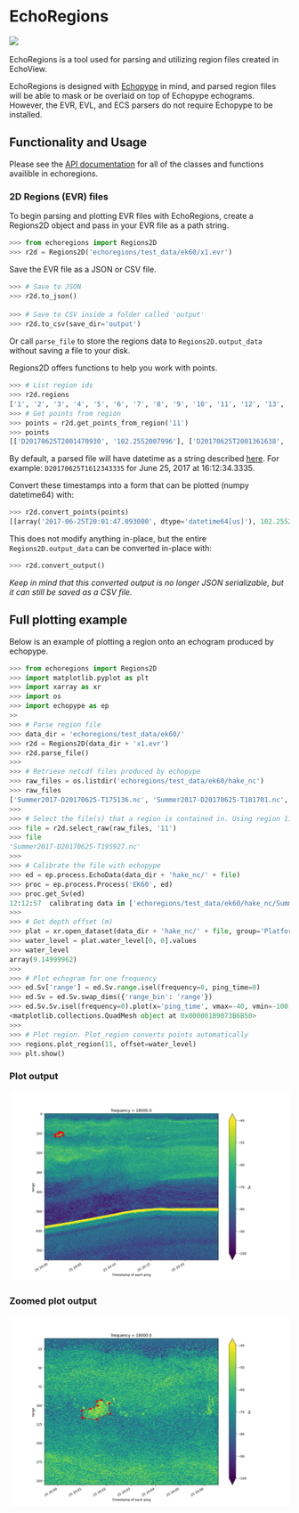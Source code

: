 # EchoRegions
<a href="https://echoregions.readthedocs.io/en/latest/?badge=latest">
<img src="https://readthedocs.org/projects/echoregions/badge/?version=latest"/>
</a>


EchoRegions is a tool used for parsing and utilizing region files created in EchoView.

EchoRegions is designed with [Echopype](https://github.com/OSOceanAcoustics/echopype) in mind, and parsed region files will be able to mask or be overlaid on top of Echopype echograms. However, the EVR, EVL, and ECS parsers do not require Echopype to be installed.

## Functionality and Usage

Please see the [API documentation](https://echoregions.readthedocs.io/en/latest/api.html) for all of the classes and functions availible in echoregions.

### 2D Regions (EVR) files

To begin parsing and plotting EVR files with EchoRegions, create a Regions2D object and pass in your EVR file as a path string.

```python
>>> from echoregions import Regions2D
>>> r2d = Regions2D('echoregions/test_data/ek60/x1.evr')
```

Save the EVR file as a JSON or CSV file.

```python
>>> # Save to JSON
>>> r2d.to_json()

>>> # Save to CSV inside a folder called 'output'
>>> r2d.to_csv(save_dir='output')
```
Or call `parse_file` to store the regions data to `Regions2D.output_data` without saving a file to your disk.

Regions2D offers functions to help you work with points.

```python
>>> # List region ids
>>> r2d.regions
['1', '2', '3', '4', '5', '6', '7', '8', '9', '10', '11', '12', '13', '14', '15', '16', '17', '18', '19', '20', '22', '23', '24', '25', '26', '27', '28', '29', '30', '32', '33', '34', '35']
>>> # Get points from region
>>> points = r2d.get_points_from_region('11')
>>> points
[['D20170625T2001470930', '102.2552007996'], ['D20170625T2001361638', '103.7403107496'], ['D20170625T2001378879', '109.5322395548'], ['D20170625T2001212025', '113.5420364200'], ['D20170625T2000591807', '116.2152343301'], ['D20170625T2001014815', '125.1258940304'], ['D20170625T2001014815', '126.0169600004'], ['D20170625T2001350142', '127.9476029355'], ['D20170625T2002085357', '120.0765202002'], ['D20170625T2002068059', '106.7105306497']]
```

By default, a parsed file will have datetime as a string described [here](https://support.echoview.com/WebHelp/Reference/File_formats/Export_file_formats/2D_Region_definition_file_format.htm#Data_formats). For example: `D20170625T1612343335` for June 25, 2017 at 16:12:34.3335.

Convert these timestamps into a form that can be plotted (numpy datetime64) with:
```python
>>> r2d.convert_points(points)
[[array('2017-06-25T20:01:47.093000', dtype='datetime64[us]'), 102.2552007996], [array('2017-06-25T20:01:36.163800', dtype='datetime64[us]'), 103.7403107496], [array('2017-06-25T20:01:37.887900', dtype='datetime64[us]'), 109.5322395548], [array('2017-06-25T20:01:21.202500', dtype='datetime64[us]'), 113.54203642], [array('2017-06-25T20:00:59.180700', dtype='datetime64[us]'), 116.2152343301], [array('2017-06-25T20:01:01.481500', dtype='datetime64[us]'), 125.1258940304], [array('2017-06-25T20:01:01.481500', dtype='datetime64[us]'), 126.0169600004], [array('2017-06-25T20:01:35.014200', dtype='datetime64[us]'), 127.9476029355], [array('2017-06-25T20:02:08.535700', dtype='datetime64[us]'), 120.0765202002], [array('2017-06-25T20:02:06.805900', dtype='datetime64[us]'), 106.7105306497]]
```

This does not modify anything in-place, but the entire `Regions2D.output_data` can be converted in-place with:

```python
>>> r2d.convert_output()
```

*Keep in mind that this converted output is no longer JSON serializable, but it can still be saved as a CSV file.*

## Full plotting example

Below is an example of plotting a region onto an echogram produced by echopype.
```python
>>> from echoregions import Regions2D
>>> import matplotlib.pyplot as plt
>>> import xarray as xr
>>> import os
>>> import echopype as ep
>>
>>> # Parse region file
>>> data_dir = 'echoregions/test_data/ek60/'
>>> r2d = Regions2D(data_dir + 'x1.evr')
>>> r2d.parse_file()
>>>
>>> # Retrieve netcdf files produced by echopype
>>> raw_files = os.listdir('echoregions/test_data/ek60/hake_nc')
>>> raw_files
['Summer2017-D20170625-T175136.nc', 'Summer2017-D20170625-T181701.nc', 'Summer2017-D20170625-T184227.nc', 'Summer2017-D20170625-T190753.nc', 'Summer2017-D20170625-T193400.nc', 'Summer2017-D20170625-T195927.nc', 'Summer2017-D20170625-T202452.nc', 'Summer2017-D20170625-T205018.nc', 'Summer2017-D20170625-T211542.nc', 'Summer2017-D20170625-T214108.nc']
>>>
>>> # Select the file(s) that a region is contained in. Using region 11 in this case.
>>> file = r2d.select_raw(raw_files, '11')
>>> file
'Summer2017-D20170625-T195927.nc'
>>>
>>> # Calibrate the file with echopype
>>> ed = ep.process.EchoData(data_dir + 'hake_nc/' + file)
>>> proc = ep.process.Process('EK60', ed)
>>> proc.get_Sv(ed)
12:12:57  calibrating data in ['echoregions/test_data/ek60/hake_nc/Summer2017-D20170625-T195927.nc']
>>>
>>> # Get depth offset (m)
>>> plat = xr.open_dataset(data_dir + 'hake_nc/' + file, group='Platform')
>>> water_level = plat.water_level[0, 0].values
>>> water_level
array(9.14999962)
>>>
>>> # Plot echogram for one frequency
>>> ed.Sv['range'] = ed.Sv.range.isel(frequency=0, ping_time=0)
>>> ed.Sv = ed.Sv.swap_dims({'range_bin': 'range'})
>>> ed.Sv.Sv.isel(frequency=0).plot(x='ping_time', vmax=-40, vmin=-100, yincrease=False)
<matplotlib.collections.QuadMesh object at 0x000001B9073B6B50>
>>>
>>> # Plot region. Plot_region converts points automatically
>>> regions.plot_region(11, offset=water_level)
>>> plt.show()
```
### Plot output
![example result](./imgs/plot.png)
### Zoomed plot output
![zoomed result](./imgs/plot_zoomed.png)
